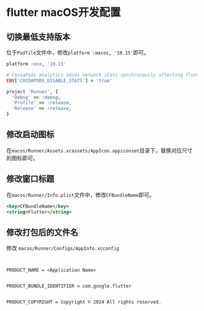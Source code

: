 # flutter macOS开发配置

## 切换最低支持版本

位于`Podfile`文件中，修改`platform :macos, '10.15'`即可。

```ruby
platform :osx, '10.15'

# CocoaPods analytics sends network stats synchronously affecting flutter build latency.
ENV['COCOAPODS_DISABLE_STATS'] = 'true'

project 'Runner', {
  'Debug' => :debug,
  'Profile' => :release,
  'Release' => :release,
}

```

## 修改启动图标

在`macos/Runner/Assets.xcassets/AppIcon.appiconset`目录下，替换对应尺寸的图标即可。

## 修改窗口标题

在`macos/Runner/Info.plist`文件中，修改`CFBundleName`即可。

```xml
<key>CFBundleName</key>
<string>Flutter</string>
```

## 修改打包后的文件名

修改 `macos/Runner/Configs/AppInfo.xcconfig`

```shell


PRODUCT_NAME = <Application Name>


PRODUCT_BUNDLE_IDENTIFIER = com.google.flutter


PRODUCT_COPYRIGHT = Copyright © 2024 All rights reserved.

```